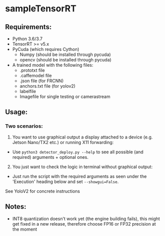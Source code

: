 # sampleTensorRT

## Requirements:
- Python 3.6/3.7
- TensorRT >= v5.x
- PyCuda (which requires Cython)
    - Numpy (should be installed through pycuda)
    - opencv (should be installed through pycuda)
- A trained model with the following files:
    - .prototxt file
    - .caffemodel file
    - .json file (for FRCNN)
    - anchors.txt file (for yolov2)
    - labelfile
    - Imagefile for single testing or camerastream

## Usage:
### Two scenarios: 
1. You want to use graphical output a display attached to a device (e.g. Jetson Nano/TX2 etc.) or running X11 forwarding:
 - Use `python3 detector_deploy.py --help` to see all possible (and required) arguments + optional ones.
2. You just want to check the logic in terminal without graphical output:
 - Just run the script with the required arguments as seen under the 'Execution' heading below and set `--showgui=False`.<br>

See YoloV2 for concrete instructions

## Notes:
 - INT8 quantization doesn't work yet (the engine building fails), this might get fixed in a new release, therefore choose FP16 or FP32 precision at the moment
